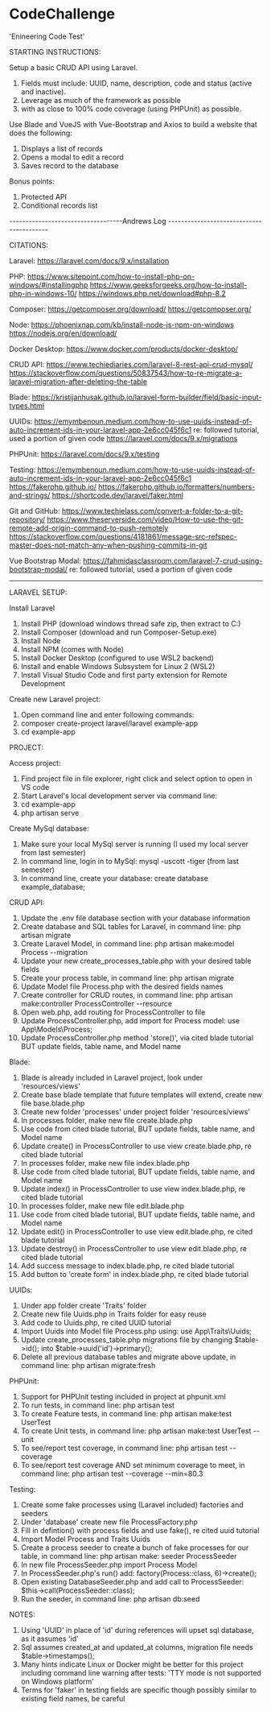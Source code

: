 # CodeChallenge

'Enineering Code Test'

STARTING INSTRUCTIONS:

Setup a basic CRUD API using Laravel. 
  1. Fields must include: UUID, name, description, code and status (active and inactive). 
  2. Leverage as much of the framework as possible
  3. with as close to 100% code coverage (using PHPUnit) as possible.

Use Blade and VueJS with Vue-Bootstrap and Axios to build a website that does the
following:
  1. Displays a list of records
  2. Opens a modal to edit a record
  3. Saves record to the database

Bonus points:
  1. Protected API
  2. Conditional records list
  
  -----------------------------------Andrews Log -----------------------------------------

  CITATIONS:
  
  Laravel:
  https://laravel.com/docs/9.x/installation

  PHP:
  https://www.sitepoint.com/how-to-install-php-on-windows/#installingphp
  https://www.geeksforgeeks.org/how-to-install-php-in-windows-10/
  https://windows.php.net/download#php-8.2 

  Composer:
  https://getcomposer.org/download/ 
  https://getcomposer.org/ 

  Node:
  https://phoenixnap.com/kb/install-node-js-npm-on-windows
  https://nodejs.org/en/download/

  Docker Desktop:
  https://www.docker.com/products/docker-desktop/ 

  CRUD API:
  https://www.techiediaries.com/laravel-8-rest-api-crud-mysql/
  https://stackoverflow.com/questions/50837543/how-to-re-migrate-a-laravel-migration-after-deleting-the-table

  Blade:
  https://kristijanhusak.github.io/laravel-form-builder/field/basic-input-types.html

  UUIDs:
  https://emymbenoun.medium.com/how-to-use-uuids-instead-of-auto-increment-ids-in-your-laravel-app-2e6cc045f6c1 re: followed tutorial, used a portion of given code
  https://laravel.com/docs/9.x/migrations

  PHPUnit:
  https://laravel.com/docs/9.x/testing

  Testing:
  https://emymbenoun.medium.com/how-to-use-uuids-instead-of-auto-increment-ids-in-your-laravel-app-2e6cc045f6c1
  https://fakerphp.github.io/
  https://fakerphp.github.io/formatters/numbers-and-strings/
  https://shortcode.dev/laravel/faker.html

  Git and GitHub:
  https://www.techielass.com/convert-a-folder-to-a-git-repository/
  https://www.theserverside.com/video/How-to-use-the-git-remote-add-origin-command-to-push-remotely 
  https://stackoverflow.com/questions/4181861/message-src-refspec-master-does-not-match-any-when-pushing-commits-in-git
  
  Vue Bootstrap Modal:
  https://fahmidasclassroom.com/laravel-7-crud-using-bootstrap-modal/ re: followed tutorial, used a portion of given code

- - - - - - - - -

  LARAVEL SETUP:

  Install Laravel
  1. Install PHP (download windows thread safe zip, then extract to C:)
  2. Install Composer (download and run Composer-Setup.exe)
  3. Install Node
  4. Install NPM (comes with Node)
  5. Install Docker Desktop (configured to use WSL2 backend)
  6. Install and enable Windows Subsystem for Linux 2 (WSL2)
  7. Install Visual Studio Code and first party extension for Remote Development

  Create new Laravel project:
  1. Open command line and enter following commands:
  2. composer create-project laravel/laravel example-app
  3. cd example-app



  PROJECT:

  Access project:
  1. Find project file in file explorer, right click and select option to open in VS code
  2. Start Laravel's local development server via command line:
  3. cd example-app
  4. php artisan serve

  Create MySql database:
  1. Make sure your local MySql server is running (I used my local server from last semester)
  2. In command line, login in to MySql: mysql -uscott -tiger (from last semester)
  3. In command line, create your database: create database example_database;
  
  CRUD API:
  1. Update the .env file database section with your database information
  2. Create database and SQL tables for Laravel, in command line: php artisan migrate
  3. Create Laravel Model, in command line: php artisan make:model Process --migration
  4. Update your new create_processes_table.php with your desired table fields
  5. Create your process table, in command line: php artisan migrate
  6. Update Model file Process.php with the desired fields names
  7. Create controller for CRUD routes, in command line: php artisan make:controller ProcessController --resource
  8. Open web.php, add routing for ProcessController to file
  9. Update ProcessController.php, add import for Process model: use App\Models\Process;
  10. Update ProcessController.php method 'store()', via cited blade tutorial BUT update fields, table name, and Model name

  Blade:
  1. Blade is already included in Laravel project, look under 'resources/views'
  2. Create base blade template that future templates will extend, create new file base.blade.php
  3. Create new folder 'processes' under project folder 'resources/views'
  4. In processes folder, make new file create.blade.php
  5. Use code from cited blade tutorial, BUT update fields, table name, and Model name
  6. Update create() in ProcessController to use view create.blade.php, re cited blade tutorial
  7. In processes folder, make new file index.blade.php
  8. Use code from cited blade tutorial, BUT update fields, table name, and Model name
  9. Update index() in ProcessController to use view index.blade.php, re cited blade tutorial
  10. In processes folder, make new file edit.blade.php
  11. Use code from cited blade tutorial, BUT update fields, table name, and Model name
  12. Update edit() in ProcessController to use view edit.blade.php, re cited blade tutorial
  13. Update destroy() in ProcessController to use view edit.blade.php, re cited blade tutorial
  14. Add success message to index.blade.php, re cited blade tutorial
  15. Add button to 'create form' in index.blade.php, re cited blade tutorial

  UUIDs:
  1. Under app folder create 'Traits' folder
  2. Create new file Uuids.php in Traits folder for easy reuse
  3. Add code to Uuids.php, re cited UUID tutorial
  4. Import Uuids into Model file Process.php using: use App\Traits\Uuids;
  5. Update create_processes_table.php migrations file by changing $table->id(); into $table->uuid('id')->primary();
  6. Delete all previous database tables and migrate above update, in command line: php artisan migrate:fresh

  PHPUnit:
  1. Support for PHPUnit testing included in project at phpunit.xml
  2. To run tests, in command line: php artisan test
  3. To create Feature tests, in command line: php artisan make:test UserTest
  4. To create Unit tests, in command line: php artisan make:test UserTest --unit
  5. To see/report test coverage, in command line: php artisan test --coverage
  6. To see/report test coverage AND set minimum coverage to meet, in command line: php artisan test --coverage --min=80.3

  Testing:
  1. Create some fake processes using (Laravel included) factories and seeders
  2. Under 'database' create new file ProcessFactory.php
  3. Fill in defintion() with process fields and use fake(), re cited uuid tutorial
  4. Import Model Process and Traits Uuids
  5. Create a process seeder to create a bunch of fake processes for our table, in command line: php artisan make: seeder ProcessSeeder
  6. In new file ProcessSeeder.php import Process Model
  7. In ProcessSeeder.php's run() add: factory(Process::class, 6)->create();
  8. Open existing DatabaseSeeder.php and add call to ProcessSeeder: $this->call(ProcessSeeder::class);
  9. Run the seeder, in command line: php artisan db:seed


NOTES:
1. Using 'UUID' in place of 'id' during references will upset sql database, as it assumes 'id'
2. Sql assumes created_at and updated_at columns, migration file needs $table->timestamps();
3. Many hints indicate Linux or Docker might be better for this project including command line warning after tests: 'TTY mode is not supported on Windows platform'
4. Terms for 'faker' in testing fields are specific though possibly similar to existing field names, be careful

